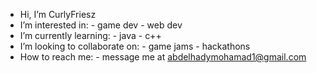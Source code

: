 - Hi, I’m CurlyFriesz
- I’m interested in:
      - game dev
      - web dev
- I’m currently learning:
      - java
      - c++
- I’m looking to collaborate on:
      - game jams 
      - hackathons
- How to reach me:
      - message me at abdelhadymohamad1@gmail.com

